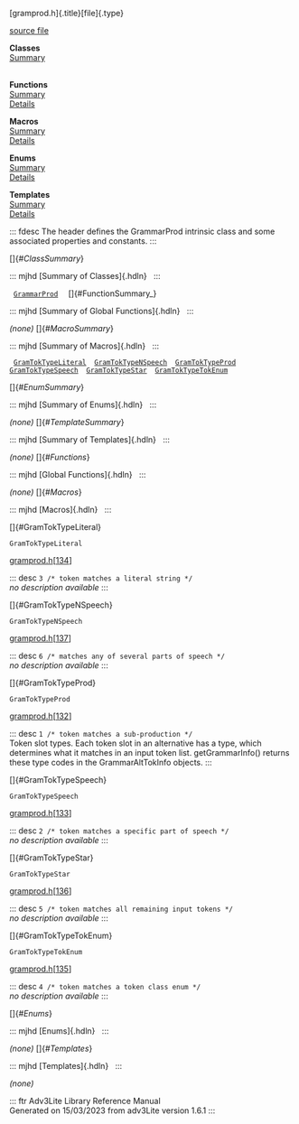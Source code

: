 [gramprod.h]{.title}[file]{.type}

[source file](../source/gramprod.h.html)

**Classes**\
[Summary](#_ClassSummary_)\
 

**Functions**\
[Summary](#_FunctionSummary_)\
[Details](#_Functions_)

**Macros**\
[Summary](#_MacroSummary_)\
[Details](#_Macros_)

**Enums**\
[Summary](#_EnumSummary_)\
[Details](#_Enums_)

**Templates**\
[Summary](#_TemplateSummary_)\
[Details](#_Templates_)

::: fdesc
The header defines the GrammarProd intrinsic class and some associated
properties and constants.
:::

[]{#_ClassSummary_}

::: mjhd
[Summary of Classes]{.hdln}  
:::

` `[`GrammarProd`](../object/GrammarProd.html)`  ` []{#FunctionSummary_}

::: mjhd
[Summary of Global Functions]{.hdln}  
:::

*(none)* []{#_MacroSummary_}

::: mjhd
[Summary of Macros]{.hdln}  
:::

` `[`GramTokTypeLiteral`](#GramTokTypeLiteral)`  `[`GramTokTypeNSpeech`](#GramTokTypeNSpeech)`  `[`GramTokTypeProd`](#GramTokTypeProd)`  `[`GramTokTypeSpeech`](#GramTokTypeSpeech)`  `[`GramTokTypeStar`](#GramTokTypeStar)`  `[`GramTokTypeTokEnum`](#GramTokTypeTokEnum)`  `

[]{#_EnumSummary_}

::: mjhd
[Summary of Enums]{.hdln}  
:::

*(none)* []{#_TemplateSummary_}

::: mjhd
[Summary of Templates]{.hdln}  
:::

*(none)* []{#_Functions_}

::: mjhd
[Global Functions]{.hdln}  
:::

*(none)* []{#_Macros_}

::: mjhd
[Macros]{.hdln}  
:::

[]{#GramTokTypeLiteral}

`GramTokTypeLiteral`

[gramprod.h](../file/gramprod.h.html)\[[134](../source/gramprod.h.html#134)\]

::: desc
`3 /* token matches a literal string */`\
*no description available*
:::

[]{#GramTokTypeNSpeech}

`GramTokTypeNSpeech`

[gramprod.h](../file/gramprod.h.html)\[[137](../source/gramprod.h.html#137)\]

::: desc
`6 /* matches any of several parts of speech */`\
*no description available*
:::

[]{#GramTokTypeProd}

`GramTokTypeProd`

[gramprod.h](../file/gramprod.h.html)\[[132](../source/gramprod.h.html#132)\]

::: desc
`1 /* token matches a sub-production */`\
Token slot types. Each token slot in an alternative has a type, which
determines what it matches in an input token list. getGrammarInfo()
returns these type codes in the GrammarAltTokInfo objects.
:::

[]{#GramTokTypeSpeech}

`GramTokTypeSpeech`

[gramprod.h](../file/gramprod.h.html)\[[133](../source/gramprod.h.html#133)\]

::: desc
`2 /* token matches a specific part of speech */`\
*no description available*
:::

[]{#GramTokTypeStar}

`GramTokTypeStar`

[gramprod.h](../file/gramprod.h.html)\[[136](../source/gramprod.h.html#136)\]

::: desc
`5 /* token matches all remaining input tokens */`\
*no description available*
:::

[]{#GramTokTypeTokEnum}

`GramTokTypeTokEnum`

[gramprod.h](../file/gramprod.h.html)\[[135](../source/gramprod.h.html#135)\]

::: desc
`4 /* token matches a token class enum */`\
*no description available*
:::

[]{#_Enums_}

::: mjhd
[Enums]{.hdln}  
:::

*(none)* []{#_Templates_}

::: mjhd
[Templates]{.hdln}  
:::

*(none)*

::: ftr
Adv3Lite Library Reference Manual\
Generated on 15/03/2023 from adv3Lite version 1.6.1
:::
